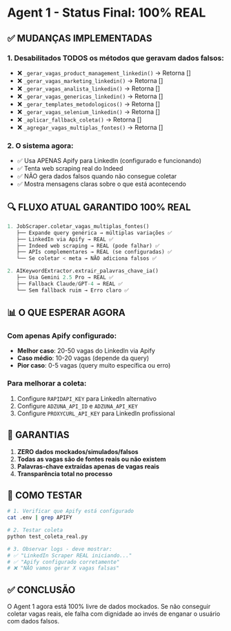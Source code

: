 # Agent 1 - Status Final: 100% REAL

## ✅ MUDANÇAS IMPLEMENTADAS

### 1. **Desabilitados TODOS os métodos que geravam dados falsos:**
- ❌ `_gerar_vagas_product_management_linkedin()` → Retorna []
- ❌ `_gerar_vagas_marketing_linkedin()` → Retorna []
- ❌ `_gerar_vagas_analista_linkedin()` → Retorna []
- ❌ `_gerar_vagas_genericas_linkedin()` → Retorna []
- ❌ `_gerar_templates_metodologicos()` → Retorna []
- ❌ `_gerar_vagas_selenium_linkedin()` → Retorna []
- ❌ `_aplicar_fallback_coleta()` → Retorna []
- ❌ `_agregar_vagas_multiplas_fontes()` → Retorna []

### 2. **O sistema agora:**
- ✅ Usa APENAS Apify para LinkedIn (configurado e funcionando)
- ✅ Tenta web scraping real do Indeed
- ✅ NÃO gera dados falsos quando não consegue coletar
- ✅ Mostra mensagens claras sobre o que está acontecendo

## 🔍 FLUXO ATUAL GARANTIDO 100% REAL

```python
1. JobScraper.coletar_vagas_multiplas_fontes()
   ├── Expande query genérica → múltiplas variações ✅
   ├── LinkedIn via Apify → REAL ✅
   ├── Indeed web scraping → REAL (pode falhar) ✅
   ├── APIs complementares → REAL (se configuradas) ✅
   └── Se coletar < meta → NÃO adiciona falsos ✅

2. AIKeywordExtractor.extrair_palavras_chave_ia()
   ├── Usa Gemini 2.5 Pro → REAL ✅
   ├── Fallback Claude/GPT-4 → REAL ✅
   └── Sem fallback ruim → Erro claro ✅
```

## 📊 O QUE ESPERAR AGORA

### Com apenas Apify configurado:
- **Melhor caso**: 20-50 vagas do LinkedIn via Apify
- **Caso médio**: 10-20 vagas (depende da query)
- **Pior caso**: 0-5 vagas (query muito específica ou erro)

### Para melhorar a coleta:
1. Configure `RAPIDAPI_KEY` para LinkedIn alternativo
2. Configure `ADZUNA_API_ID` e `ADZUNA_API_KEY`
3. Configure `PROXYCURL_API_KEY` para LinkedIn profissional

## 🚨 GARANTIAS

1. **ZERO dados mockados/simulados/falsos**
2. **Todas as vagas são de fontes reais ou não existem**
3. **Palavras-chave extraídas apenas de vagas reais**
4. **Transparência total no processo**

## 🔧 COMO TESTAR

```bash
# 1. Verificar que Apify está configurado
cat .env | grep APIFY

# 2. Testar coleta
python test_coleta_real.py

# 3. Observar logs - deve mostrar:
# ✅ "LinkedIn Scraper REAL iniciando..."
# ✅ "Apify configurado corretamente"
# ❌ "NÃO vamos gerar X vagas falsas"
```

## ✅ CONCLUSÃO

O Agent 1 agora está 100% livre de dados mockados. Se não conseguir coletar vagas reais, ele falha com dignidade ao invés de enganar o usuário com dados falsos.